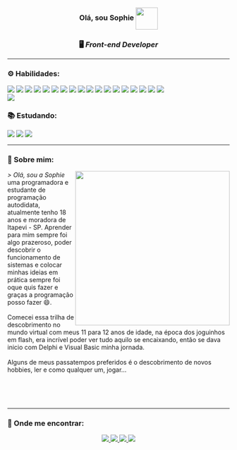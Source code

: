 <div align="center">
   <h3> Olá, sou Sophie <img src="https://c.tenor.com/HqyvGWPLC5UAAAAi/lain-serial-experiments-lain.gif" width="50" height="50"  align="center" />
   <h3> 🖥️ <i>Front-end Developer</i> </h3>
</div>
  <hr></hr>
<div>
  <h3> ⚙️ Habilidades: </h3>
  <img src="https://img.shields.io/badge/html5-%23E34F26.svg?style=for-the-badge&logo=html5&logoColor=white" />
  <img src="https://img.shields.io/badge/css3-%231572B6.svg?style=for-the-badge&logo=css3&logoColor=white" />
  <img src="https://img.shields.io/badge/SASS-hotpink.svg?style=for-the-badge&logo=SASS&logoColor=white" />
  <img src="https://img.shields.io/badge/javascript-%23323330.svg?style=for-the-badge&logo=javascript&logoColor=%23F7DF1E" />
  <img src="https://img.shields.io/badge/typescript-%23007ACC.svg?style=for-the-badge&logo=typescript&logoColor=white" />
  <img src="https://img.shields.io/badge/react-%2320232a.svg?style=for-the-badge&logo=react&logoColor=%2361DAFB" />
  <img src="https://img.shields.io/badge/redux-%23593d88.svg?style=for-the-badge&logo=redux&logoColor=white" />
  <img src="https://img.shields.io/badge/bootstrap-%23563D7C.svg?style=for-the-badge&logo=bootstrap&logoColor=white" />
  <img src="https://img.shields.io/badge/chakra-%234ED1C5.svg?style=for-the-badge&logo=chakraui&logoColor=white" />
  <img src="https://img.shields.io/badge/styled--components-DB7093?style=for-the-badge&logo=styled-components&logoColor=white" />
  <img src="https://img.shields.io/badge/tailwindcss-%2338B2AC.svg?style=for-the-badge&logo=tailwind-css&logoColor=white" />
  <img src="https://img.shields.io/badge/MUI-%230081CB.svg?style=for-the-badge&logo=mui&logoColor=white" />
  <img src="https://img.shields.io/badge/jquery-%230769AD.svg?style=for-the-badge&logo=jquery&logoColor=white" />
  <img src="https://img.shields.io/badge/JWT-black?style=for-the-badge&logo=JSON%20web%20tokens" />
  <img src="https://img.shields.io/badge/yarn-%232C8EBB.svg?style=for-the-badge&logo=yarn&logoColor=white"/>
  <img src="https://img.shields.io/badge/git-%23F05033.svg?style=for-the-badge&logo=git&logoColor=white" />
  <img src="https://img.shields.io/badge/Linux-FCC624?style=for-the-badge&logo=linux&logoColor=black" />
  <img src="https://img.shields.io/badge/-GraphQL-E10098?style=for-the-badge&logo=graphql&logoColor=white" />
  <div>
  <img src="https://github-readme-stats.vercel.app/api/top-langs/?username=sophiecalixto&layout=compact&theme=omni" />
  </div>
  <h3> 📚 Estudando: </h3>
  <img src="https://img.shields.io/badge/python-3670A0?style=for-the-badge&logo=python&logoColor=ffdd54" />
  <img src="https://img.shields.io/badge/dart-%230175C2.svg?style=for-the-badge&logo=dart&logoColor=white" />
  <img src="https://img.shields.io/badge/react_native-%2320232a.svg?style=for-the-badge&logo=react&logoColor=%2361DAFB"/>
</div>
<hr></hr>
<div>
   <h3> 👋 Sobre mim: </h3>

   <img src="https://64.media.tumblr.com/e268a670c258656a5f1336e99c9d342a/92915ad4ed73cc67-b1/s2048x3072/e73296020c1f1ae0ddb54725da54130389e09d67.pnj"  width ="350" height="350" align="right"/>

   <p>  <i> > Olá, sou a Sophie </i> uma programadora e estudante de programação autodidata, atualmente tenho 18 anos e moradora de Itapevi - SP. Aprender para mim sempre foi algo prazeroso, poder descobrir o funcionamento de sistemas e colocar minhas ideias em prática sempre foi oque quis fazer e graças a programação posso fazer 😄.<br><br>
  Comecei essa trilha de descobrimento no mundo virtual com meus 11 para 12 anos de idade, na época dos joguinhos em flash, era incrível poder ver tudo aquilo se encaixando, então se dava inicio com Delphi e Visual Basic minha jornada.<br><br>
  Alguns de meus passatempos preferidos é o descobrimento de novos hobbies, ler e como qualquer um, jogar... <br><br>
   </p><br><br>
   <hr></hr>
   <h3> 📌 Onde me encontrar: </h3>
   
   <div align="center">
     <a href="https://www.linkedin.com/in/sophiecalixto/" target="_blank"><img src="https://img.shields.io/badge/linkedin-%230077B5.svg?style=for-the-badge&logo=linkedin&logoColor=white"</a>
     <a href="https://twitter.com/SophieCalixto" target="_blank"><img src="https://img.shields.io/badge/Twitter-%231DA1F2.svg?style=for-the-badge&logo=Twitter&logoColor=white"</a>
      <a href="https://api.whatsapp.com/send?phone=5519983710135&text=Ol%C3%A1,%20acessei%20seu%20Link%20Personalizado%20What%27s%20Link" target="_blank"><img src="https://img.shields.io/badge/WhatsApp-25D366?style=for-the-badge&logo=whatsapp&logoColor=white"</a>
     <a href="https://discord.gg/VHZknj3C" target="_blank"><img src="https://img.shields.io/badge/%3CServer%3E-%237289DA.svg?style=for-the-badge&logo=discord&logoColor=white"</a>
   </div>

</div>
